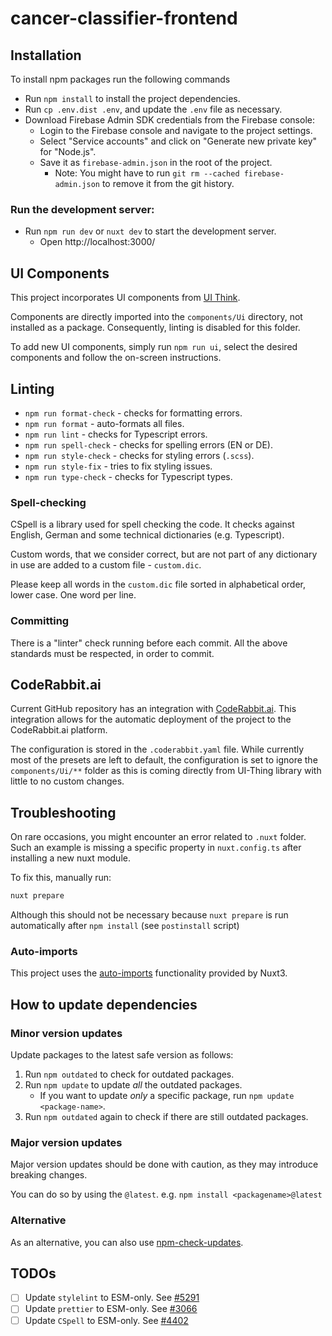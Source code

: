 # cancer-classifier-frontend

## Installation

To install npm packages run the following commands

-   Run `npm install` to install the project dependencies.
-   Run `cp .env.dist .env`, and update the `.env` file as necessary.
-   Download Firebase Admin SDK credentials from the Firebase console:
    -   Login to the Firebase console and navigate to the project settings.
    -   Select "Service accounts" and click on "Generate new private key" for "Node.js".
    -   Save it as `firebase-admin.json` in the root of the project.
        -   Note: You might have to run `git rm --cached firebase-admin.json` to remove it from the git history.

### Run the development server:

-   Run `npm run dev` or `nuxt dev` to start the development server.
    -   Open http://localhost:3000/

## UI Components

This project incorporates UI components from [UI Think](https://ui-thing.behonbaker.com).

Components are directly imported into the `components/Ui` directory, not installed as a package. Consequently, linting is disabled for this folder.

To add new UI components, simply run `npm run ui`, select the desired components and follow the on-screen instructions.

## Linting

-   `npm run format-check` - checks for formatting errors.
-   `npm run format` - auto-formats all files.
-   `npm run lint` - checks for Typescript errors.
-   `npm run spell-check` - checks for spelling errors (EN or DE).
-   `npm run style-check` - checks for styling errors (`.scss`).
-   `npm run style-fix` - tries to fix styling issues.
-   `npm run type-check` - checks for Typescript types.

### Spell-checking

CSpell is a library used for spell checking the code. It checks against English, German and some technical dictionaries (e.g. Typescript).

Custom words, that we consider correct, but are not part of any dictionary in use are added to a custom file - `custom.dic`.

Please keep all words in the `custom.dic` file sorted in alphabetical order, lower case. One word per line.

### Committing

There is a "linter" check running before each commit. All the above standards must be respected, in order to commit.

## CodeRabbit.ai

Current GitHub repository has an integration with [CodeRabbit.ai](https://coderabbit.ai).
This integration allows for the automatic deployment of the project to the CodeRabbit.ai platform.

The configuration is stored in the `.coderabbit.yaml` file. While currently most of the presets are left to default, the configuration is set to ignore the `components/Ui/**` folder as this is coming directly from UI-Thing library with little to no custom changes.

## Troubleshooting

On rare occasions, you might encounter an error related to `.nuxt` folder. <br />
Such an example is missing a specific property in `nuxt.config.ts` after installing a new nuxt module.

To fix this, manually run:

```bash
nuxt prepare
```

Although this should not be necessary because `nuxt prepare` is run automatically after `npm install` (see `postinstall` script)

### Auto-imports

This project uses the [auto-imports](https://nuxt.com/docs/guide/concepts/auto-imports) functionality provided by Nuxt3.

## How to update dependencies

### Minor version updates

Update packages to the latest safe version as follows:

1. Run `npm outdated` to check for outdated packages.
2. Run `npm update` to update _all_ the outdated packages.
    - If you want to update _only_ a specific package, run `npm update <package-name>`.
3. Run `npm outdated` again to check if there are still outdated packages.

### Major version updates

Major version updates should be done with caution, as they may introduce breaking changes.

You can do so by using the `@latest`. e.g. `npm install <packagename>@latest`

### Alternative

As an alternative, you can also use [npm-check-updates](https://github.com/raineorshine/npm-check-updates).

## TODOs

-   [ ] Update `stylelint` to ESM-only. See [#5291](https://github.com/stylelint/stylelint/issues/5291)
-   [ ] Update `prettier` to ESM-only. See [#3066](https://github.com/prettier/prettier-vscode/issues/3066)
-   [ ] Update `CSpell` to ESM-only. See [#4402](https://github.com/streetsidesoftware/cspell/issues/4402)
